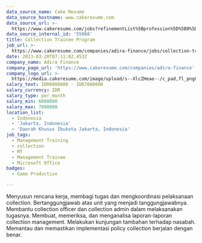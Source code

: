 ```yaml
---
data_source_name: Cake Resume
data_source_hostname: www.cakeresume.com
data_source_url: >-
  https://www.cakeresume.com/jobs?refinementList%5Bprofession%5D%5B0%5D=game-production&range%5Bsalary_range%5D%5Bmin%5D=100000
data_source_internal_id: '55068'
title: Collection Trainee Program
job_url: >-
  https://www.cakeresume.com/companies/adira-finance/jobs/collection-trainee-program
date: 2023-03-28T07:11:02.453Z
company_name: Adira Finance
company_page_url: 'https://www.cakeresume.com/companies/adira-finance'
company_logo_url: >-
  https://media.cakeresume.com/image/upload/s--XlcZHeae--/c_pad,fl_png8,h_200,w_200/v1677048881/ortnhbywrzzoqdtog1qi.png
salary_text: IDR6000000 - IDR7000000
salary_currency: IDR
salary_type: per_month
salary_min: 6000000
salary_max: 7000000
location_list:
  - Indonesia
  - 'Jakarta, Indonesia'
  - 'Daerah Khusus Ibukota Jakarta, Indonesia'
job_tags:
  - Management Training
  - collection
  - MT
  - Management Trainee
  - Microsoft Office
badges:
  - Game Production

---
```


Menyusun rencana kerja, membagi tugas dan mengkoordinasi pelaksanaan collection. Bertanggungjawab atas unit yang menjadi tanggungjawabnya. Membantu collection officer dan collection admin dalam melaksanakan tugasnya. Membuat, memeriksa, dan menganalisa laporan-laporan collection management. Melakukan kunjungan tambahan terhadap nasabah. Memantau dan memastikan implementasi policy collection berjalan dengan benar.